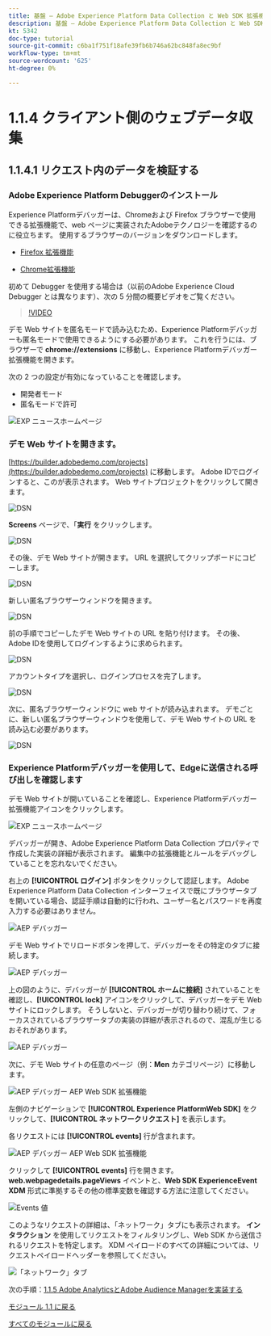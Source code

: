 ```yaml
---
title: 基盤 – Adobe Experience Platform Data Collection と Web SDK 拡張機能のセットアップ – クライアントサイド Web Data Collection
description: 基盤 – Adobe Experience Platform Data Collection と Web SDK 拡張機能のセットアップ – クライアントサイド Web Data Collection
kt: 5342
doc-type: tutorial
source-git-commit: c6ba1f751f18afe39fb6b746a62bc848fa8ec9bf
workflow-type: tm+mt
source-wordcount: '625'
ht-degree: 0%

---
```


# 1.1.4 クライアント側のウェブデータ収集

## 1.1.4.1 リクエスト内のデータを検証する

### Adobe Experience Platform Debuggerのインストール

Experience Platformデバッガーは、Chromeおよび Firefox ブラウザーで使用できる拡張機能で、web ページに実装されたAdobeテクノロジーを確認するのに役立ちます。 使用するブラウザーのバージョンをダウンロードします。

- [Firefox 拡張機能 ](https://addons.mozilla.org/ja/firefox/addon/adobe-experience-platform-dbg/)

- [Chrome拡張機能 ](https://chrome.google.com/webstore/detail/adobe-experience-platform/bfnnokhpnncpkdmbokanobigaccjkpob)

初めて Debugger を使用する場合は（以前のAdobe Experience Cloud Debugger とは異なります）、次の 5 分間の概要ビデオをご覧ください。

>[!VIDEO](https://video.tv.adobe.com/v/32156?quality=12&learn=on)

デモ Web サイトを匿名モードで読み込むため、Experience Platformデバッガーも匿名モードで使用できるようにする必要があります。 これを行うには、ブラウザーで **chrome://extensions** に移動し、Experience Platformデバッガー拡張機能を開きます。

次の 2 つの設定が有効になっていることを確認します。

- 開発者モード
- 匿名モードで許可

![EXP ニュースホームページ ](./images/ext1.png)

### デモ Web サイトを開きます。

[https://builder.adobedemo.com/projects](https://builder.adobedemo.com/projects) に移動します。 Adobe IDでログインすると、このが表示されます。 Web サイトプロジェクトをクリックして開きます。

![DSN](./../../gettingstarted/gettingstarted/images/web8.png)

**Screens** ページで、「**実行** をクリックします。

![DSN](./images/web2.png)

その後、デモ Web サイトが開きます。 URL を選択してクリップボードにコピーします。

![DSN](./../../gettingstarted/gettingstarted/images/web3.png)

新しい匿名ブラウザーウィンドウを開きます。

![DSN](./../../gettingstarted/gettingstarted/images/web4.png)

前の手順でコピーしたデモ Web サイトの URL を貼り付けます。 その後、Adobe IDを使用してログインするように求められます。

![DSN](./../../gettingstarted/gettingstarted/images/web5.png)

アカウントタイプを選択し、ログインプロセスを完了します。

![DSN](./../../gettingstarted/gettingstarted/images/web6.png)

次に、匿名ブラウザーウィンドウに web サイトが読み込まれます。 デモごとに、新しい匿名ブラウザーウィンドウを使用して、デモ Web サイトの URL を読み込む必要があります。

![DSN](./../../gettingstarted/gettingstarted/images/web7.png)

### Experience Platformデバッガーを使用して、Edgeに送信される呼び出しを確認します

デモ Web サイトが開いていることを確認し、Experience Platformデバッガー拡張機能アイコンをクリックします。

![EXP ニュースホームページ ](./images/ext2.png)

デバッガーが開き、Adobe Experience Platform Data Collection プロパティで作成した実装の詳細が表示されます。 編集中の拡張機能とルールをデバッグしていることを忘れないでください。

右上の **[!UICONTROL ログイン]** ボタンをクリックして認証します。 Adobe Experience Platform Data Collection インターフェイスで既にブラウザータブを開いている場合、認証手順は自動的に行われ、ユーザー名とパスワードを再度入力する必要はありません。

![AEP デバッガー ](./images/validate2.png)

デモ Web サイトでリロードボタンを押して、デバッガーをその特定のタブに接続します。

![AEP デバッガー ](./images/validate2a.png)

上の図のように、デバッガーが **[!UICONTROL ホームに接続]** されていることを確認し、**[!UICONTROL lock]** アイコンをクリックして、デバッガーをデモ Web サイトにロックします。 そうしないと、デバッガーが切り替わり続けて、フォーカスされているブラウザータブの実装の詳細が表示されるので、混乱が生じるおそれがあります。

![AEP デバッガー ](./images/validate3.png)

次に、デモ Web サイトの任意のページ（例：**Men** カテゴリページ）に移動します。

![AEP デバッガー AEP Web SDK 拡張機能 ](./images/validate4.png)

左側のナビゲーションで **[!UICONTROL Experience PlatformWeb SDK]** をクリックして、**[!UICONTROL ネットワークリクエスト]** を表示します。

各リクエストには **[!UICONTROL events]** 行が含まれます。

![AEP デバッガー AEP Web SDK 拡張機能 ](./images/validate5.png)

クリックして **[!UICONTROL events]** 行を開きます。 **web.webpagedetails.pageViews** イベントと、**Web SDK ExperienceEvent XDM** 形式に準拠するその他の標準変数を確認する方法に注意してください。

![Events 値 ](./images/validate8.png)

このようなリクエストの詳細は、「ネットワーク」タブにも表示されます。 **インタラクション** を使用してリクエストをフィルタリングし、Web SDK から送信されるリクエストを特定します。 XDM ペイロードのすべての詳細については、リクエストペイロードヘッダーを参照してください。

![ 「ネットワーク」タブ ](./images/validate9.png)

次の手順：[1.1.5 Adobe AnalyticsとAdobe Audience Managerを実装する ](./ex5.md)

[モジュール 1.1 に戻る](./data-ingestion-launch-web-sdk.md)

[すべてのモジュールに戻る](./../../../overview.md)
